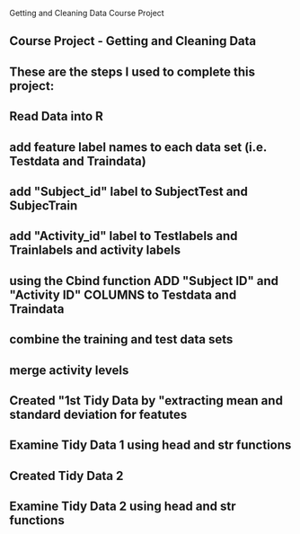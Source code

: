 

Getting and Cleaning Data Course Project

## Course Project - Getting and Cleaning Data
##
## These are the steps I used to complete this project:
## Read Data into R
##
## add feature label names to each data set (i.e. Testdata and Traindata)
##
## add "Subject_id" label to SubjectTest and SubjecTrain
##
##
## add "Activity_id" label to Testlabels and Trainlabels and activity labels
##
## using the Cbind function ADD "Subject ID" and "Activity ID" COLUMNS to Testdata and Traindata
##
## 
## combine the training and test data sets
##
## merge activity levels
##
## Created "1st Tidy Data by "extracting mean and standard deviation for featutes 
##

## Examine Tidy Data 1 using head and str functions
##
## Created Tidy Data 2
##
## Examine Tidy Data 2 using head and str functions
##
